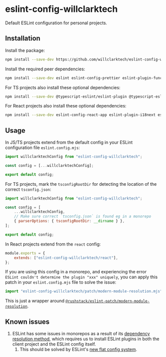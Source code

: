 # eslint-config-willclarktech

Default ESLint configuration for personal projects.

## Installation

Install the package:

```sh
npm install --save-dev https://github.com/willclarktech/eslint-config-willclarktech
```

Install the required peer dependencies:

```sh
npm install --save-dev eslint eslint-config-prettier eslint-plugin-functional eslint-plugin-import eslint-plugin-jest eslint-plugin-prettier
```

For TS projects also install these optional dependencies:

```sh
npm install --save-dev @typescript-eslint/eslint-plugin @typescript-eslint/parser
```

For React projects also install these optional dependencies:

```sh
npm install --save-dev eslint-config-react-app eslint-plugin-i18next eslint-plugin-react
```

## Usage

In JS/TS projects extend from the default config in your ESLint configuration file `eslint.config.mjs`:

```js
import willclarktechConfig from "eslint-config-willclarktech";

const config = [...willclarktechConfig];

export default config;
```

For TS projects, mark the `tsconfigRootDir` for detecting the location of the correct `tsconfig.json`:

```js
import willclarktechConfig from "eslint-config-willclarktech";

const config = [
	...willclarktechConfig,
	// Make sure correct `tsconfig.json` is found eg in a monorepo
	{ parserOptions: { tsconfigRootDir: __dirname } },
];

export default config;
```

In React projects extend from the `react` config:

```js
module.exports = {
	extends: ["eslint-config-willclarktech/react"],
};
```

If you are using this config in a monorepo, and experiencing the error `ESLint couldn't determine the plugin "xxx" uniquely`, you can apply this patch in your `eslint.config.mjs` file to solve the issue:

```js
import "eslint-config-willclarktech/patch/modern-module-resolution.mjs";
```

This is just a wrapper around [`@rushstack/eslint-patch/modern-module-resolution`](https://github.com/microsoft/rushstack/tree/76315fdd164c3afb61813f03b571858d547965b5/eslint/eslint-patch#modern-module-resolution-feature).

## Known issues

1. ESLint has some issues in monorepos as a result of its [dependency resolution method](https://eslint.org/blog/2022/08/new-config-system-part-2/#:~:text=Use%20native%20loading,JavaScript%20runtime%20directly), which requires us to install ESLint plugins in both the client project and the ESLint config itself.
   1. This should be solved by ESLint's [new flat config system](https://eslint.org/blog/2022/08/new-config-system-part-1/).
